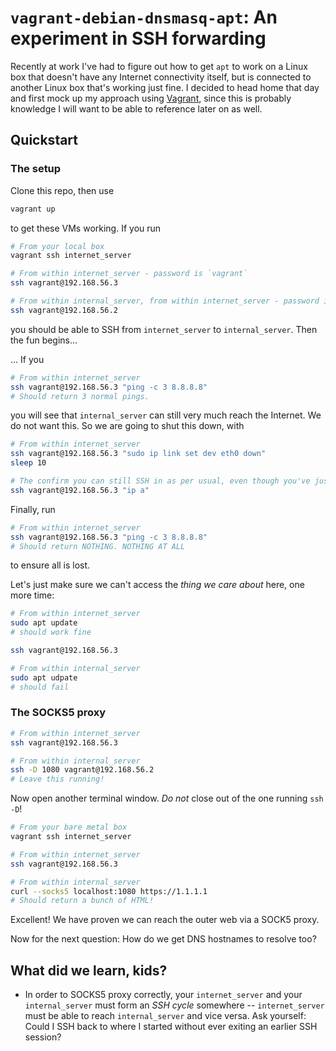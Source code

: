 # `vagrant-debian-dnsmasq-apt`: An experiment in SSH forwarding

Recently at work I've had to figure out how to get `apt` to work on a Linux box that doesn't have any Internet connectivity itself, but is connected to another Linux box that's working just fine. I decided to head home that day and first mock up my approach using [Vagrant](https://www.vagrantup.com/), since this is probably knowledge I will want to be able to reference later on as well.

## Quickstart

### The setup

Clone this repo, then use

```bash
vagrant up
```

to get these VMs working. If you run

```bash
# From your local box
vagrant ssh internet_server

# From within internet_server - password is `vagrant`
ssh vagrant@192.168.56.3

# From within internal_server, from within internet_server - password is, again, `vagrant`
ssh vagrant@192.168.56.2
```

you should be able to SSH from `internet_server` to `internal_server`. Then the fun begins...

... If you

```bash
# From within internet_server
ssh vagrant@192.168.56.3 "ping -c 3 8.8.8.8"
# Should return 3 normal pings.
```

you will see that `internal_server` can still very much reach the Internet. We do not want this. So we are going to shut this down, with

```bash
# From within internet_server
ssh vagrant@192.168.56.3 "sudo ip link set dev eth0 down"
sleep 10

# The confirm you can still SSH in as per usual, even though you've just eviscerated an Ethernet interface.
ssh vagrant@192.168.56.3 "ip a"
```

Finally, run

```bash
# From within internet_server
ssh vagrant@192.168.56.3 "ping -c 3 8.8.8.8"
# Should return NOTHING. NOTHING AT ALL
```

to ensure all is lost.

Let's just make sure we can't access the _thing we care about_ here, one more time:

```bash
# From within internet_server
sudo apt update
# should work fine

ssh vagrant@192.168.56.3

# From within internal_server
sudo apt udpate
# should fail
```

### The SOCKS5 proxy

```bash
# From within internet_server
ssh vagrant@192.168.56.3

# From within internal_server
ssh -D 1080 vagrant@192.168.56.2
# Leave this running!
```

Now open another terminal window. *Do not* close out of the one running `ssh -D`!

```bash
# From your bare metal box
vagrant ssh internet_server

# From within internet_server
ssh vagrant@192.168.56.3

# From within internal_server
curl --socks5 localhost:1080 https://1.1.1.1
# Should return a bunch of HTML!
```

Excellent! We have proven we can reach the outer web via a SOCK5 proxy.

Now for the next question: How do we get DNS hostnames to resolve too?


## What did we learn, kids?

- In order to SOCKS5 proxy correctly, your `internet_server` and your `internal_server` must form an *SSH cycle* somewhere -- `internet_server` must be able to reach `internal_server` and vice versa. Ask yourself: Could I SSH back to where I started without ever exiting an earlier SSH session?
